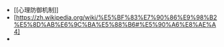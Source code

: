 - [[心理防御机制]]
- [https://zh.wikipedia.org/wiki/%E5%BF%83%E7%90%86%E9%98%B2%E5%8D%AB%E6%9C%BA%E5%88%B6#%E5%90%A6%E8%AE%A4]
-